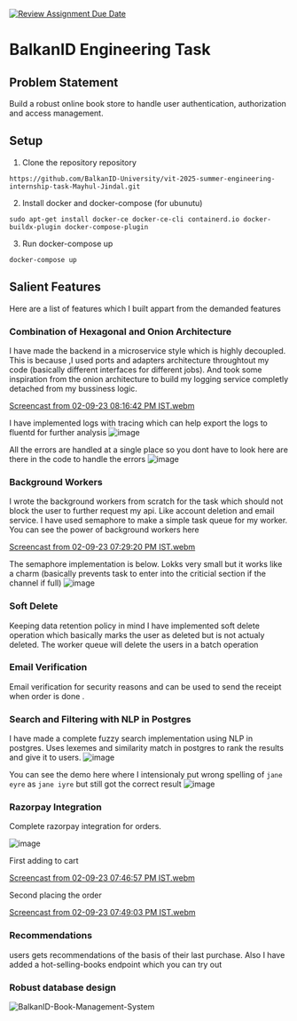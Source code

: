 [![Review Assignment Due Date](https://classroom.github.com/assets/deadline-readme-button-24ddc0f5d75046c5622901739e7c5dd533143b0c8e959d652212380cedb1ea36.svg)](https://classroom.github.com/a/LECuYE4o)
# BalkanID Engineering Task

## Problem Statement
Build a robust online book store to handle user authentication, authorization and access management.

## Setup

1. Clone the repository repository
```
https://github.com/BalkanID-University/vit-2025-summer-engineering-internship-task-Mayhul-Jindal.git
```

2. Install docker and docker-compose (for ubunutu)
```
sudo apt-get install docker-ce docker-ce-cli containerd.io docker-buildx-plugin docker-compose-plugin
```

3. Run docker-compose up
```
docker-compose up
```

## Salient Features
Here are a list of features which I built appart from the demanded features

### Combination of Hexagonal and Onion Architecture
I have made the backend in a microservice style which is highly decoupled. This is because ,I used ports and adapters architecture throughtout my code (basically different interfaces for different jobs). And took some inspiration from the onion architecture to build my logging service completly detached from my bussiness logic. 

[Screencast from 02-09-23 08:16:42 PM IST.webm](https://github.com/BalkanID-University/vit-2025-summer-engineering-internship-task-Mayhul-Jindal/assets/95216160/81555b0c-c800-4506-bfa4-a52abc393144)


I have implemented logs with tracing which can help export the logs to fluentd for further analysis
![image](https://github.com/BalkanID-University/vit-2025-summer-engineering-internship-task-Mayhul-Jindal/assets/95216160/47677e88-2ac1-4bc0-a6e2-bd2368df247f)

All the errors are handled at a single place so you dont have to look here are there in the code to handle the errors
![image](https://github.com/BalkanID-University/vit-2025-summer-engineering-internship-task-Mayhul-Jindal/assets/95216160/38e7745e-37e5-45d6-b94e-e60d302d4754)

### Background Workers
I wrote the background workers from scratch for the task which should not block the user to further request my api. Like account deletion and email service. I have used semaphore to make a simple task queue for my worker. You can see the power of background workers here

[Screencast from 02-09-23 07:29:20 PM IST.webm](https://github.com/BalkanID-University/vit-2025-summer-engineering-internship-task-Mayhul-Jindal/assets/95216160/2f64e370-73e7-4ca1-af2b-faa479bb9ba9)

The semaphore implementation is below. Lokks very small but it works like a charm (basically prevents task to enter into the criticial section if the channel if full)
![image](https://github.com/BalkanID-University/vit-2025-summer-engineering-internship-task-Mayhul-Jindal/assets/95216160/ad8e67c6-6114-48c8-82dd-bb285fcd6bf5)



### Soft Delete
Keeping data retention policy in mind I have implemented soft delete operation which basically marks the user as deleted but is not actualy deleted. The worker queue will delete the users in a batch operation

### Email Verification
Email verification for security reasons and can be used to send the receipt when order is done .

### Search and Filtering with NLP in Postgres 
I have made a complete fuzzy search implementation using NLP in postgres. Uses lexemes and similarity match in postgres to rank the results and give it to users. 
![image](https://github.com/BalkanID-University/vit-2025-summer-engineering-internship-task-Mayhul-Jindal/assets/95216160/e139a29f-db1a-47b1-8909-94ebb250ba33)

You can see the demo here where I intensionaly put wrong spelling of `jane eyre` as `jane iyre` but still got the correct result
![image](https://github.com/BalkanID-University/vit-2025-summer-engineering-internship-task-Mayhul-Jindal/assets/95216160/619a95b6-b54d-4e4a-8643-0ab7bfe5440e)

### Razorpay Integration
Complete razorpay integration for orders.

![image](https://github.com/BalkanID-University/vit-2025-summer-engineering-internship-task-Mayhul-Jindal/assets/95216160/1f3f6136-2b28-4a87-806c-7b0070f881f7)

First adding to cart

[Screencast from 02-09-23 07:46:57 PM IST.webm](https://github.com/BalkanID-University/vit-2025-summer-engineering-internship-task-Mayhul-Jindal/assets/95216160/5d568f94-29e4-43e2-baa2-a373e7ebcd66)

Second placing the order

[Screencast from 02-09-23 07:49:03 PM IST.webm](https://github.com/BalkanID-University/vit-2025-summer-engineering-internship-task-Mayhul-Jindal/assets/95216160/47c3a84a-e0f4-4ae0-9fc5-939ef10e993d)


### Recommendations
users gets recommendations of the basis of their last purchase. Also I have added a hot-selling-books endpoint which you can try out

### Robust database design
![BalkanID-Book-Management-System](https://github.com/BalkanID-University/vit-2025-summer-engineering-internship-task-Mayhul-Jindal/assets/95216160/766f3b3f-f1ee-4eee-af3c-396f849225a8)

